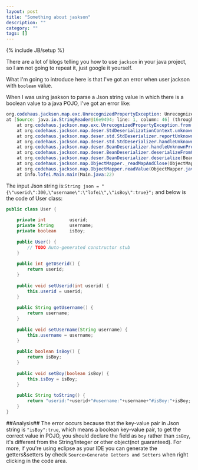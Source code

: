 ```yaml
---
layout: post
title: "Something about jaskson"
description: ""
category: ""
tags: []
---
```

{% include JB/setup %}

There are a lot of blogs telling you how to use `jackson` in your java project, so I am not going to repeat it, just google it yourself.    

What I'm going to introduce here is that I've got an error when user jackson with `boolean` value.   

When I was using jaskson to parse a Json string value in which there is a boolean value to a java POJO, I've got an error like:   
```java  
org.codehaus.jackson.map.exc.UnrecognizedPropertyException: Unrecognized field "isBoy" (Class info.lofei.bean.User), not marked as ignorable   
at [Source: java.io.StringReader@16e9494; line: 1, column: 46] (through reference chain: info.lofei.bean.User["isBoy"])
	at org.codehaus.jackson.map.exc.UnrecognizedPropertyException.from(UnrecognizedPropertyException.java:53)
	at org.codehaus.jackson.map.deser.StdDeserializationContext.unknownFieldException(StdDeserializationContext.java:267)
	at org.codehaus.jackson.map.deser.std.StdDeserializer.reportUnknownProperty(StdDeserializer.java:649)
	at org.codehaus.jackson.map.deser.std.StdDeserializer.handleUnknownProperty(StdDeserializer.java:635)
	at org.codehaus.jackson.map.deser.BeanDeserializer.handleUnknownProperty(BeanDeserializer.java:1355)
	at org.codehaus.jackson.map.deser.BeanDeserializer.deserializeFromObject(BeanDeserializer.java:717)
	at org.codehaus.jackson.map.deser.BeanDeserializer.deserialize(BeanDeserializer.java:580)
	at org.codehaus.jackson.map.ObjectMapper._readMapAndClose(ObjectMapper.java:2723)
	at org.codehaus.jackson.map.ObjectMapper.readValue(ObjectMapper.java:1854)
	at info.lofei.Main.main(Main.java:22)
```

The input Json string is:```String json = "{\"userid\":300,\"username\":\"lofei\",\"isBoy\":true}";```
and below is the code of User class:   
```java
public class User {   
   
	private int 		userid;   
	private String 		username;   
	private boolean 	isBoy;  
 
	public User() {   
		// TODO Auto-generated constructor stub   
	}   
   
	public int getUserid() {   
		return userid;   
	}   
   
	public void setUserid(int userid) {   
		this.userid = userid;   
	}   
   
	public String getUsername() {   
		return username;   
	}   
   
	public void setUsername(String username) {   
		this.username = username;   
	}   
   
	public boolean isBoy() {   
		return isBoy;   
	}   
   
	public void setBoy(boolean isBoy) {   
		this.isBoy = isBoy;   
	}   
   
	public String toString() {   
		return "userid:"+userid+"#username:"+username+"#isBoy:"+isBoy;   
	}   
}   
```

##Analysis##
The error occurs because that the key-value pair in Json string is `"isBoy":true`, which means a boolean key-value pair, to get the correct value in POJO, you should declare the field as `boy` rather than `isBoy`, it's different from the String/Integer or other object(not guaranteed). For more, if you're using eclipse as your IDE you can generate the getters&setters by check `Source>Generate Getters and Setters` when right clicking in the code area.
